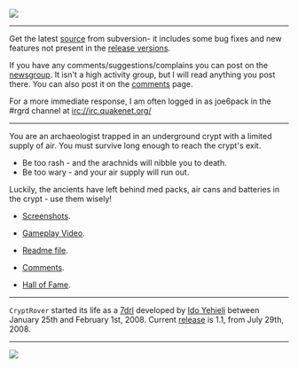 [![](http://cryptrover.googlecode.com/files/banner.png)](http://code.google.com/p/cryptrover/)


---


Get the latest [source](http://code.google.com/p/cryptrover/source/checkout) from subversion- it includes some bug fixes and new features not present in the [release versions](http://code.google.com/p/cryptrover/downloads/list?q=release).

If you have any comments/suggestions/complains you can post on the [newsgroup](http://groups.google.com/group/cryptrover).  It isn't a high activity group, but I will read anything you post there.  You can also post it on the [comments](http://code.google.com/p/cryptrover/wiki/Comments) page.

For a more immediate response, I am often logged in as joe6pack in the #rgrd channel at [irc://irc.quakenet.org/](irc://irc.quakenet.org/)


---


You are an archaeologist trapped in an underground crypt with a limited supply of air.
You must survive long enough to reach the crypt's exit.

  * Be too rash - and the arachnids will nibble you to death.
  * Be too wary - and your air supply will run out.

Luckily, the ancients have left behind med packs, air cans and batteries in the crypt - use them wisely!


  * [Screenshots](http://code.google.com/p/cryptrover/wiki/Screenshots).

  * [Gameplay Video](http://www.youtube.com/watch?v=okWmyenq2rI).

  * [Readme file](http://code.google.com/p/cryptrover/source/browse/trunk/README).

  * [Comments](http://code.google.com/p/cryptrover/wiki/Comments).

  * [Hall of Fame](http://code.google.com/p/cryptrover/wiki/HallOfFame).



---


`CryptRover` started its life as a [7drl](http://roguebasin.roguelikedevelopment.org/index.php?title=7DRL) developed by [Ido Yehieli](http://yehieli.info) between January 25th and February 1st, 2008.  Current [release](http://code.google.com/p/cryptrover/downloads/list?q=Featured) is 1.1, from July 29th, 2008.


---


[![](http://roguetemple.com/rogueBanners/roguetempleBanner.png)](http://www.roguetemple.com)